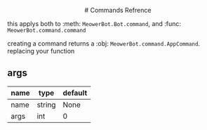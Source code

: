 <p align="center">
# Commands Refrence
</p>

this applys both to :meth: `MeowerBot.Bot.command`, and :func: `MeowerBot.command.command`

creating a command returns a :obj: `MeowerBot.command.AppCommand`. replacing your function

## args


| name | type | default |
|------|------|---------|
| name |string|   None  |
| args |  int |     0   |
